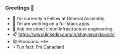 ### Greetings 👋

<!--
**vaykoActual/vaykoActual** is a ✨ _special_ ✨ repository because its `README.md` (this file) appears on your GitHub profile.

Here are some ideas to get you started:
-->

- 🔭 I’m currently a Fellow at General Assembly.
- 🌱 I’m am working on a full stack apps.
- 💬 Ask me about cloud infrastructure engineering.
- 📫 https://www.linkedin.com/in/shaynevaykovich/
- 😄 Pronouns: H/H
- ⚡ Fun fact: I'm Canadian!

